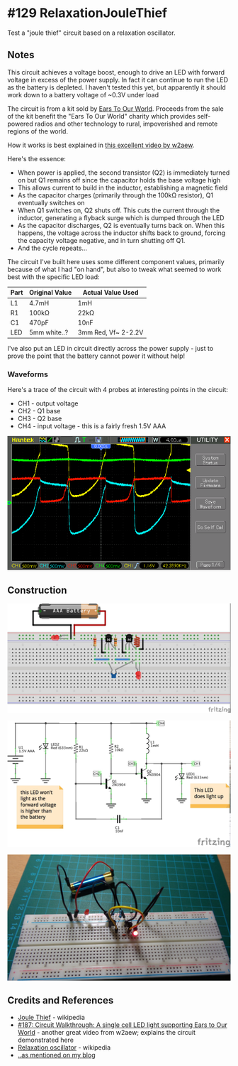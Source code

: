 # #129 RelaxationJouleThief

Test a "joule thief" circuit based on a relaxation oscillator.

## Notes

This circuit achieves a voltage boost, enough to drive an LED with forward voltage in excess of the power supply.
In fact it can continue to run the LED as the battery is depleted.
I haven't tested this yet, but apparently it should work down to a battery voltage of ~0.3V under load

The circuit is from a kit sold by [Ears To Our World](http://www.earstoourworld.org).
Proceeds from the sale of the kit benefit the "Ears To Our World" charity which provides self-powered radios and other technology to rural, impoverished and remote regions of the world.

How it works is best explained in [this excellent video by w2aew](https://www.youtube.com/watch?v=qfgX93o8HzY).

Here's the essence:
* When power is applied, the second transistor (Q2) is immediately turned on but Q1 remains off since the capacitor holds the base voltage high
* This allows current to build in the inductor, establishing a magnetic field
* As the capacitor charges (primarily through the 100kΩ resistor), Q1 eventually switches on
* When Q1 switches on, Q2 shuts off. This cuts the current through the inductor, generating a flyback surge which is dumped through the LED
* As the capacitor discharges, Q2 is eventually turns back on. When this happens, the voltage across the inductor shifts back to ground, forcing the capacity voltage negative, and in turn shutting off Q1.
* And the cycle repeats...

The circuit I've built here uses some different component values, primarily because of what I had "on hand",
but also to tweak what seemed to work best with the specific LED load:

| Part | Original Value | Actual Value Used   |
|------|----------------|---------------------|
| L1   | 4.7mH          | 1mH                 |
| R1   | 100kΩ          | 22kΩ                |
| C1   | 470pF          | 10nF                |
| LED  | 5mm white..?   | 3mm Red, Vf~ 2-2.2V |

I've also put an LED in circuit directly across the power supply - just to prove the point that the battery cannot power it without help!

### Waveforms

Here's a trace of the circuit with 4 probes at interesting points in the circuit:
* CH1 - output voltage
* CH2 - Q1 base
* CH3 - Q2 base
* CH4 - input voltage - this is a fairly fresh 1.5V AAA

![RelaxationJouleThief_scope](./assets/RelaxationJouleThief_scope.gif?raw=true)

## Construction

![Breadboard](./assets/RelaxationJouleThief_bb.jpg?raw=true)

![The Schematic](./assets/RelaxationJouleThief_schematic.jpg?raw=true)

![The Build](./assets/RelaxationJouleThief_build.jpg?raw=true)

## Credits and References
* [Joule Thief](https://en.wikipedia.org/wiki/Joule_thief) - wikipedia
* [#187: Circuit Walkthrough: A single cell LED light supporting Ears to Our World](https://www.youtube.com/watch?v=qfgX93o8HzY) - another great video from w2aew; explains the circuit demonstrated here
* [Relaxation oscillator](https://en.wikipedia.org/wiki/Relaxation_oscillator) - wikipedia
* [..as mentioned on my blog](http://blog.tardate.com/2016/02/littlearduinoprojects129-relaxation.html)
